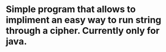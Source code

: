 # Simple program that allows to impliment an easy way to run string through a cipher. Currently only for java.
